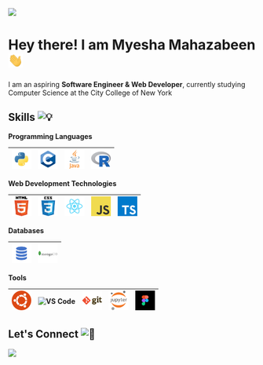 <img src="[https://user-images.githubusercontent.com/74038190/238355349-7d484dc9-68a9-4ee6-a767-aea59035c12d.gif](https://user-images.githubusercontent.com/74038190/240906093-9be4d344-6782-461a-b5a6-32a07bf7b34e.gif)" width="1000px">
<h1>Hey there! I am Myesha Mahazabeen <img  src="https://raw.githubusercontent.com/ABSphreak/ABSphreak/master/gifs/Hi.gif" width="30px"></h1>

I am an aspiring **Software Engineer & Web Developer**, currently studying Computer Science at the City College of New York

## Skills <picture> <source srcset="https://fonts.gstatic.com/s/e/notoemoji/latest/1f4a1/512.webp" type="image/webp"> <img src="https://fonts.gstatic.com/s/e/notoemoji/latest/1f4a1/512.gif" alt="💡" width="32" height="32"></picture>


**Programming Languages**
                                                                                                               
<img title="Python" alt="Python" width="40px" src="https://raw.githubusercontent.com/github/explore/master/topics/python/python.png" />|<img alt="C" title="C" width="40px" src="https://raw.githubusercontent.com/github/explore/master/topics/c/c.png">|<img alt="Java" title="Java" width="40px" src="https://raw.githubusercontent.com/github/explore/main/topics/java/java.png">|<img title="R" alt="R" width="40px" src="https://raw.githubusercontent.com/github/explore/main/topics/r/r.png">
|--|--|--|--|

**Web Development Technologies**

<img title="HTML" alt="Python" width="40px" src="https://raw.githubusercontent.com/github/explore/master/topics/html/html.png" />|<img alt="CSS" title="CSS" width="40px" src="https://raw.githubusercontent.com/github/explore/master/topics/css/css.png">|<img alt="React" title="React" width="40px" src="https://raw.githubusercontent.com/github/explore/main/topics/react/react.png">|<img alt="JavaScript" title="JavaScript" width="40px" src="https://raw.githubusercontent.com/github/explore/main/topics/javascript/javascript.png">|<img title="TypeScript" alt="TypeScript" width="40px" src="https://raw.githubusercontent.com/github/explore/main/topics/typescript/typescript.png">
|--|--|--|--|--|


**Databases**

<img title="SQL" alt="SQL" width="40px" src="https://raw.githubusercontent.com/github/explore/master/topics/sql/sql.png">|<img title="MongoDB" alt="MongoDB" width="40px" src="https://raw.githubusercontent.com/github/explore/master/topics/mongodb/mongodb.png">
|--|--|


**Tools**

<img title="Ubuntu" alt="Ubuntu" width="40px" src="https://raw.githubusercontent.com/github/explore/master/topics/ubuntu/ubuntu.png">|<img title="VS Code" alt="VS Code" width="40px" src="https://img.icons8.com/fluent/48/000000/visual-studio-code-2019.png">|<img title="git" alt="git" width="40px" src="https://raw.githubusercontent.com/github/explore/master/topics/git/git.png">|<img title="Jupyter Notebook" alt="Jupyter" width="40px" src="https://raw.githubusercontent.com/github/explore/master/topics/jupyter-notebook/jupyter-notebook.png">|<img title="Figma" alt="Figma" width="40px" src="https://raw.githubusercontent.com/github/explore/master/topics/figma/figma.png">
|--|--|--|--|--|


## Let's Connect <picture><source srcset="https://fonts.gstatic.com/s/e/notoemoji/latest/1f64c/512.webp" type="image/webp"><img src="https://fonts.gstatic.com/s/e/notoemoji/latest/1f64c/512.gif" alt="🙌" width="32" height="32"></picture>

<a href="https://www.linkedin.com/in/myesha-mahazabeen-6a73a317a/"><img src="https://cdn2.iconfinder.com/data/icons/social-media-2285/512/1_Linkedin_unofficial_colored_svg-128.png" width="40"></a>


